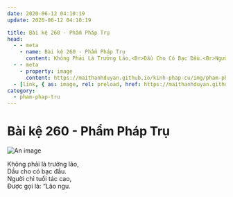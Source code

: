 ```yaml
---
date: 2020-06-12 04:10:19
update: 2020-06-12 04:10:19

title: Bài kệ 260 - Phẩm Pháp Trụ
head:
  - - meta
    - name: Bài kệ 260 - Phẩm Pháp Trụ
      content: Không Phải Là Trưởng Lão,<Br>Dầu Cho Có Bạc Đầu.<Br>Người Chỉ Tuổi Tác Cao,<Br>Ðược Gọi Là  “Lão Ngu.<Br>
  - - meta
    - property: image
      content: https://maithanhduyan.github.io/kinh-phap-cu/img/pham-phap-tru/pham-phap-tru-260.jpg
  - [link, { as: image, rel: preload, href: https://maithanhduyan.github.io/kinh-phap-cu/img/pham-phap-tru/pham-phap-tru-260.jpg }]
category:
  - pham-phap-tru
---
```


# Bài kệ 260 - Phẩm Pháp Trụ

![An image](/img/pham-phap-tru/pham-phap-tru-260.jpg)

Không phải là trưởng lão,<br>Dầu cho có bạc đầu.<br>Người chỉ tuổi tác cao,<br>Ðược gọi là: “Lão ngu.<br>
